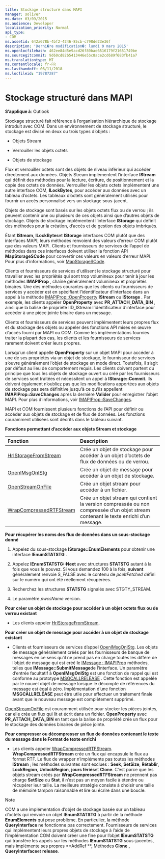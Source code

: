 ```yaml
---
title: Stockage structuré dans MAPI
manager: soliver
ms.date: 03/09/2015
ms.audience: Developer
localization_priority: Normal
api_type:
- COM
ms.assetid: 642a678b-4bf2-4246-85cb-c798de23e36f
description: 'Derni�re modification�: lundi 9 mars 2015'
ms.openlocfilehash: 462ee84d5e9acd26f80bae6516179f21651749be
ms.sourcegitcommit: 9d60cd82b5413446e5bc8ace2cd689f683fb41a7
ms.translationtype: MT
ms.contentlocale: fr-FR
ms.lasthandoff: 06/11/2018
ms.locfileid: "19787287"
---
```

# <a name="structured-storage-in-mapi"></a>Stockage structuré dans MAPI

  
  
**S’applique à**: Outlook 
  
Stockage structuré fait référence à l’organisation hiérarchique de stockage introduit avec COM. Dans un environnement de stockage structuré, le stockage est divisé en deux ou trois types d’objets : 
  
- Objets Stream
    
- Verrouiller les objets octets
    
- Objets de stockage
    
Flux et verrouiller octets sont des objets de niveau inférieur qui accéder directement aux données. Objets Stream implémentent l’interface **IStream** qui définit des méthodes pour la lecture, écriture, de positionnement et la copie des octets de données. Verrouiller les objets octets implémentent une autre interface COM, **ILockBytes**, pour accéder aux données avec un tableau d’octets. Les tableaux d’octets sont généralement utilisés pour fournir un accès personnalisé vers un stockage sous-jacent.
  
Objets de stockage sont basés sur les objets octets flux ou de verrou ; ils peuvent contenir une ou plusieurs de ces objets ainsi que d’autres objets de stockage. Objets de stockage implémentent l’interface **IStorage** qui définit des méthodes pour la création, d’accès et de gestion des objets imbriqués. 
  
Étant **IStream**, **ILockBytes**et **IStorage** interfaces COM plutôt que des interfaces MAPI, leurs méthodes renvoient des valeurs d’erreur COM plutôt que des valeurs MAPI. Clients et fournisseurs de services de l’appel de méthodes dans ces interfaces doivent utiliser la fonction API **MapStorageSCode** pour convertir ces valeurs en valeurs d’erreur MAPI. Pour plus d’informations, voir [MapStorageSCode](mapstoragescode.md).
  
Clients et fournisseurs de services d’utilisent le stockage structuré pour travailler avec les propriétés qui sont trop volumineux pour tenir à jour les méthodes **IMAPIProp** , chaîne généralement volumineux et propriétés binaires. Une des méthodes courantes que les clients ou fournisseurs de services y accéder est en spécifiant l’identificateur d’interface dans un appel à la méthode [IMAPIProp::OpenProperty](imapiprop-openproperty.md) **IStream** ou **IStorage** . Par exemple, les clients appeler **OpenProperty** avec **PR_ATTACH_DATA_BIN** , ainsi que la balise de propriété IID_IStream l’identificateur d’interface pour accéder à une pièce jointe binaire dans un message. 
  
Clients et fournisseurs de services peuvent implémentent leurs propres flux et du stockage des objets ou appeler des fonctions API mises en œuvre d’accès fourni par MAPI ou COM. Comme les implémentations fournies traiter la plupart des cas, les clients et les fournisseurs de services rarement doivent créer leurs propres. 
  
Lorsqu’un client appelle **OpenProperty** sur un objet MAPI pour accéder à une de ses propriétés via un objet de stockage, le fournisseur de services s’ouvre généralement l’objet de stockage en mode direct. Toutefois, il s’agit par défaut au lieu de comportement requis. Les clients doivent partent du principe que tous les objets de stockage ouvert ou créé par les fournisseurs de services sont traitées et nécessitent un appel à **IStorage::Commit**. Ils doivent également n’oubliez pas que les modifications apportées aux objets de stockage pas sera définitive jusqu'à ce qu’ils appellent **IMAPIProp::SaveChanges** après la dernière **Valider** pour enregistrer l’objet MAPI. Pour plus d’informations, voir [IMAPIProp::SaveChanges](imapiprop-savechanges.md).
  
MAPI et COM fournissent plusieurs fonctions de l’API pour définir ou accéder aux objets de stockage et de flux de données. Les fonctions couramment utilisées sont décrits dans le tableau suivant.
  
**Fonctions permettant d’accéder aux objets Stream et stockage**

|**Fonction**|**Description**|
|:-----|:-----|
|[HrIStorageFromStream](hristoragefromstream.md) <br/> |Crée un objet de stockage pour accéder à un objet d’octets de flux de données ou de verrou.  <br/> |
|[OpenIMsgOnIStg](openimsgonistg.md) <br/> |Crée un objet de message pour accéder à un objet de stockage.  <br/> |
|[OpenStreamOnFile](openstreamonfile.md) <br/> |Crée un objet stream pour accéder à un fichier.  <br/> |
|[WrapCompressedRTFStream](wrapcompressedrtfstream.md) <br/> |Crée un objet stream qui contient la version compressée ou non compressée d’un objet stream contenant le texte enrichi d’un message.  <br/> |
   
 **Pour récupérer les noms des flux de données dans un sous-stockage donné**
  
1. Appelez du sous-stockage **IStorage::EnumElements** pour obtenir une interface **IEnumSTATSTG** . 
    
2. Appelez **IEnumSTATSTG::Next** avec structures **STATSTG** autant à la fois que vous le pouvez. Si vous demandez 100 à la fois, **suivant** généralement renvoie S_FALSE avec le contenu de _pceltFetched_ défini sur le numéro qui ont été réellement récupérées. 
    
3. Recherchez les structures **STATSTG** signalés avec STGTY_STREAM. 
    
4. Le paramètre _pwcsName_ version. 
    
 **Pour créer un objet de stockage pour accéder à un objet octets flux ou de verrou existant**
  
- Les clients appeler [HrIStorageFromStream](hristoragefromstream.md). 
    
 **Pour créer un objet de message pour accéder à un objet de stockage existant**
  
- Clients et fournisseurs de services d’appel [OpenIMsgOnIStg](openimsgonistg.md). Les objets de message généralement créés par les fournisseurs de banque de messages en ce sens qu’il ne prend pas en charge toutes les diffère de l’objet de message qui est créé le [IMessage : IMAPIProp](imessageimapiprop.md) méthodes, telles que **IMessage::SubmitMessage**de l’interface. Un paramètre d’entrée facultatif à **OpenIMsgOnIStg** est une fonction de rappel qui est conforme au prototype [MSGCALLRELEASE](msgcallrelease.md) . Cette fonction est appelée par le nouvel objet de message lorsque le décompte de références du message est égal à zéro. Implémentation d’une fonction **MSGCALLRELEASE** peut être utile pour effectuer un traitement finale avant que le nouveau message est complètement supprimé. 
    
[OpenStreamOnFile](openstreamonfile.md) est couramment utilisée pour stocker les pièces jointes, car elle crée un flux qui lit et écrit dans un fichier. **OpenProperty** avec **PR_ATTACH_DATA_BIN** en tant que la balise de propriété crée un flux pour le stockage des données binaires de pièce jointe. 
  
 **Pour compresser ou décompresser un flux de données contenant le texte du message dans le Format de texte enrichi**
  
- Les clients appeler [WrapCompressedRTFStream](wrapcompressedrtfstream.md). **WrapCompressedRTFStream** crée un flux qui encapsule le flux au format RTF. Le flux de wrapper n’implémente pas toutes les méthodes **IStream** ; les méthodes suivantes sont exclues : **Seek**, **SetSize**, **Rétablir**, **LockRegion**, **UnlockRegion**, **jours fériés**et **Clone**. C’est parce que les objets stream créés par **WrapCompressedRTFStream** ne prennent pas charge **SetSize** ou **Stat**, il n’est pas un moyen facile à étendre ou récupérer leur taille. La meilleure stratégie consiste à choisir une taille de mémoire tampon raisonnable et lire ou écrire dans une boucle.
    
> [!NOTE]
> COM a une implémentation d’objet de stockage basée sur un tableau d’octets qui renvoie un objet **IEnumSTATSTG** à partir de la méthode **EnumElements** qui pose problème. En particulier, la méthode **QueryInterface** ne fonctionne pas correctement. Fournisseurs de services qui implémentent leurs propres objets de stockage à l’aide de l’implémentation COM doivent créer une fine pour l’objet **IEnumSTATSTG** qui transfère les appels sur les méthodes **IEnumSTATSTG** sous-jacentes, mais implémente ses propres **AddRef **, Méthodes **Clone** , **QueryInterface**et **release**. 
  

